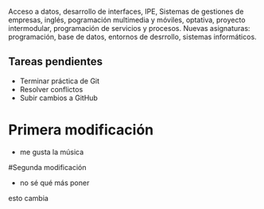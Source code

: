 Acceso a datos, desarrollo de interfaces, IPE, Sistemas de gestiones de empresas, inglés, pogramación multimedia y móviles, optativa, proyecto intermodular, programación de servicios y procesos.
Nuevas asignaturas: programación, base de datos, entornos de desrrollo, sistemas informáticos.

## Tareas pendientes
- Terminar práctica de Git
- Resolver conflictos
- Subir cambios a GitHub

# Primera modificación
- me gusta la música

#Segunda modificación
- no sé qué más poner

esto cambia

